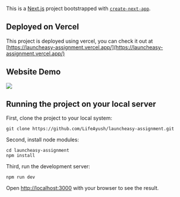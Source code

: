 This is a [Next.js](https://nextjs.org/) project bootstrapped with [`create-next-app`](https://github.com/vercel/next.js/tree/canary/packages/create-next-app).

## Deployed on Vercel

This project is deployed using vercel, you can check it out at [https://launcheasy-assignment.vercel.app/](https://launcheasy-assignment.vercel.app/)

## Website Demo

![](https://github.com/LifeAyush/zywa/blob/main/demo.gif)

## Running the project on your local server

First, clone the project to your local system: 

```terminal
git clone https://github.com/LifeAyush/launcheasy-assignment.git
```

Second, install node modules:

```terminal
cd launcheasy-assignment
npm install
```

Third, run the development server:

```terminal
npm run dev
```

Open [http://localhost:3000](http://localhost:3000) with your browser to see the result.
